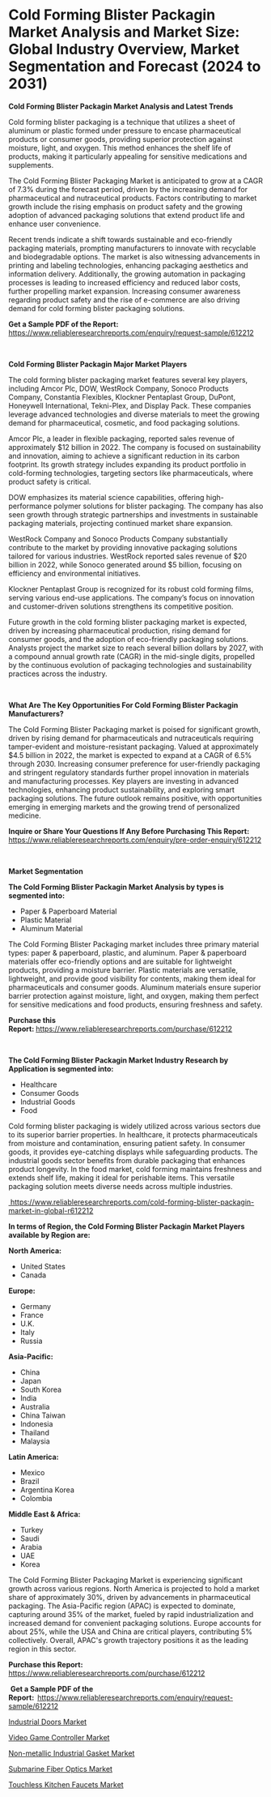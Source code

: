 <p><h1>Cold Forming Blister Packagin Market Analysis and Market Size: Global Industry Overview, Market Segmentation and Forecast (2024 to 2031)</h1></p><p><strong>Cold Forming Blister Packagin Market Analysis and Latest Trends</strong></p>
<p><p>Cold forming blister packaging is a technique that utilizes a sheet of aluminum or plastic formed under pressure to encase pharmaceutical products or consumer goods, providing superior protection against moisture, light, and oxygen. This method enhances the shelf life of products, making it particularly appealing for sensitive medications and supplements.</p><p>The Cold Forming Blister Packaging Market is anticipated to grow at a CAGR of 7.3% during the forecast period, driven by the increasing demand for pharmaceutical and nutraceutical products. Factors contributing to market growth include the rising emphasis on product safety and the growing adoption of advanced packaging solutions that extend product life and enhance user convenience. </p><p>Recent trends indicate a shift towards sustainable and eco-friendly packaging materials, prompting manufacturers to innovate with recyclable and biodegradable options. The market is also witnessing advancements in printing and labeling technologies, enhancing packaging aesthetics and information delivery. Additionally, the growing automation in packaging processes is leading to increased efficiency and reduced labor costs, further propelling market expansion. Increasing consumer awareness regarding product safety and the rise of e-commerce are also driving demand for cold forming blister packaging solutions.</p></p>
<p><strong>Get a Sample PDF of the Report:&nbsp;</strong> <a href="https://www.reliableresearchreports.com/enquiry/request-sample/612212?utm_campaign=28&utm_medium=2&utm_source=Github&utm_content=ia&utm_term=29092024&utm_id=cold-forming-blister-packagin">https://www.reliableresearchreports.com/enquiry/request-sample/612212</a></p>
<p>&nbsp;</p>
<p><strong>Cold Forming Blister Packagin Major Market Players</strong></p>
<p><p>The cold forming blister packaging market features several key players, including Amcor Plc, DOW, WestRock Company, Sonoco Products Company, Constantia Flexibles, Klockner Pentaplast Group, DuPont, Honeywell International, Tekni-Plex, and Display Pack. These companies leverage advanced technologies and diverse materials to meet the growing demand for pharmaceutical, cosmetic, and food packaging solutions.</p><p>Amcor Plc, a leader in flexible packaging, reported sales revenue of approximately $12 billion in 2022. The company is focused on sustainability and innovation, aiming to achieve a significant reduction in its carbon footprint. Its growth strategy includes expanding its product portfolio in cold-forming technologies, targeting sectors like pharmaceuticals, where product safety is critical.</p><p>DOW emphasizes its material science capabilities, offering high-performance polymer solutions for blister packaging. The company has also seen growth through strategic partnerships and investments in sustainable packaging materials, projecting continued market share expansion. </p><p>WestRock Company and Sonoco Products Company substantially contribute to the market by providing innovative packaging solutions tailored for various industries. WestRock reported sales revenue of $20 billion in 2022, while Sonoco generated around $5 billion, focusing on efficiency and environmental initiatives.</p><p>Klockner Pentaplast Group is recognized for its robust cold forming films, serving various end-use applications. The company’s focus on innovation and customer-driven solutions strengthens its competitive position.</p><p>Future growth in the cold forming blister packaging market is expected, driven by increasing pharmaceutical production, rising demand for consumer goods, and the adoption of eco-friendly packaging solutions. Analysts project the market size to reach several billion dollars by 2027, with a compound annual growth rate (CAGR) in the mid-single digits, propelled by the continuous evolution of packaging technologies and sustainability practices across the industry.</p></p>
<p>&nbsp;</p>
<p><strong>What Are The Key Opportunities For Cold Forming Blister Packagin Manufacturers?</strong></p>
<p><p>The Cold Forming Blister Packaging market is poised for significant growth, driven by rising demand for pharmaceuticals and nutraceuticals requiring tamper-evident and moisture-resistant packaging. Valued at approximately $4.5 billion in 2022, the market is expected to expand at a CAGR of 6.5% through 2030. Increasing consumer preference for user-friendly packaging and stringent regulatory standards further propel innovation in materials and manufacturing processes. Key players are investing in advanced technologies, enhancing product sustainability, and exploring smart packaging solutions. The future outlook remains positive, with opportunities emerging in emerging markets and the growing trend of personalized medicine.</p></p>
<p><strong>Inquire or Share Your Questions If Any Before Purchasing This Report:</strong> <a href="https://www.reliableresearchreports.com/enquiry/pre-order-enquiry/612212?utm_campaign=28&utm_medium=2&utm_source=Github&utm_content=ia&utm_term=29092024&utm_id=cold-forming-blister-packagin">https://www.reliableresearchreports.com/enquiry/pre-order-enquiry/612212</a></p>
<p>&nbsp;</p>
<p><strong>Market Segmentation</strong></p>
<p><strong>The Cold Forming Blister Packagin Market Analysis by types is segmented into:</strong></p>
<p><ul><li>Paper & Paperboard Material</li><li>Plastic Material</li><li>Aluminum Material</li></ul></p>
<p><p>The Cold Forming Blister Packaging market includes three primary material types: paper & paperboard, plastic, and aluminum. Paper & paperboard materials offer eco-friendly options and are suitable for lightweight products, providing a moisture barrier. Plastic materials are versatile, lightweight, and provide good visibility for contents, making them ideal for pharmaceuticals and consumer goods. Aluminum materials ensure superior barrier protection against moisture, light, and oxygen, making them perfect for sensitive medications and food products, ensuring freshness and safety.</p></p>
<p><strong>Purchase this Report:&nbsp;</strong><a href="https://www.reliableresearchreports.com/purchase/612212?utm_campaign=28&utm_medium=2&utm_source=Github&utm_content=ia&utm_term=29092024&utm_id=cold-forming-blister-packagin">https://www.reliableresearchreports.com/purchase/612212</a></p>
<p>&nbsp;</p>
<p><strong>The Cold Forming Blister Packagin Market Industry Research by Application is segmented into:</strong></p>
<p><ul><li>Healthcare</li><li>Consumer Goods</li><li>Industrial Goods</li><li>Food</li></ul></p>
<p><p>Cold forming blister packaging is widely utilized across various sectors due to its superior barrier properties. In healthcare, it protects pharmaceuticals from moisture and contamination, ensuring patient safety. In consumer goods, it provides eye-catching displays while safeguarding products. The industrial goods sector benefits from durable packaging that enhances product longevity. In the food market, cold forming maintains freshness and extends shelf life, making it ideal for perishable items. This versatile packaging solution meets diverse needs across multiple industries.</p></p>
<p><a href="https://www.reliableresearchreports.com/cold-forming-blister-packagin-market-in-global-r612212?utm_campaign=28&utm_medium=2&utm_source=Github&utm_content=ia&utm_term=29092024&utm_id=cold-forming-blister-packagin">&nbsp;https://www.reliableresearchreports.com/cold-forming-blister-packagin-market-in-global-r612212</a></p>
<p><strong>In terms of Region, the Cold Forming Blister Packagin Market Players available by Region are:</strong></p>
<p>
    <p> <strong> North America: </strong>
        <ul>
            <li>United States</li>
            <li>Canada</li>
        </ul>
        </p> 
    <p> <strong> Europe: </strong>
        <ul>
            <li>Germany</li>
            <li>France</li>
            <li>U.K.</li>
            <li>Italy</li>
            <li>Russia</li>
        </ul>
        </p> 
    <p> <strong> Asia-Pacific: </strong>
        <ul>
            <li>China</li>
            <li>Japan</li>
            <li>South Korea</li>
            <li>India</li>
            <li>Australia</li>
            <li>China Taiwan</li>
            <li>Indonesia</li>
            <li>Thailand</li>
            <li>Malaysia</li>
        </ul>
        </p> 
    <p> <strong> Latin America: </strong>
        <ul>
            <li>Mexico</li>
            <li>Brazil</li>
            <li>Argentina Korea</li>
            <li>Colombia</li>
        </ul>
        </p> 
    <p> <strong> Middle East & Africa: </strong>
        <ul>
            <li>Turkey</li>
            <li>Saudi</li>
            <li>Arabia</li>
            <li>UAE</li>
            <li>Korea</li>
        </ul>
    </p>
    </p>
<p><p>The Cold Forming Blister Packaging Market is experiencing significant growth across various regions. North America is projected to hold a market share of approximately 30%, driven by advancements in pharmaceutical packaging. The Asia-Pacific region (APAC) is expected to dominate, capturing around 35% of the market, fueled by rapid industrialization and increased demand for convenient packaging solutions. Europe accounts for about 25%, while the USA and China are critical players, contributing 5% collectively. Overall, APAC's growth trajectory positions it as the leading region in this sector.</p></p>
<p><strong>Purchase this Report: </strong><a href="https://www.reliableresearchreports.com/purchase/612212?utm_campaign=28&utm_medium=2&utm_source=Github&utm_content=ia&utm_term=29092024&utm_id=cold-forming-blister-packagin">https://www.reliableresearchreports.com/purchase/612212</a></p>
<p>&nbsp;<strong>Get a Sample PDF of the Report:&nbsp;&nbsp;</strong><a href="https://www.reliableresearchreports.com/enquiry/request-sample/612212?utm_campaign=28&utm_medium=2&utm_source=Github&utm_content=ia&utm_term=29092024&utm_id=cold-forming-blister-packagin">https://www.reliableresearchreports.com/enquiry/request-sample/612212</a></p>
<p><strong></strong></p>
<p><p><a href="https://www.linkedin.com/pulse/global-industrial-doors-industry-research-report-competitive-x26ne?utm_campaign=28&utm_medium=2&utm_source=Github&utm_content=ia&utm_term=29092024&utm_id=cold-forming-blister-packagin">Industrial Doors Market</a></p><p><a href="https://issuu.com/reportprime-2/docs/video-game-controller-market-size-2_4b953124a18890?utm_campaign=28&utm_medium=2&utm_source=Github&utm_content=ia&utm_term=29092024&utm_id=cold-forming-blister-packagin">Video Game Controller Market</a></p><p><a href="https://github.com/ShaheenRoz/Market-Research-Report-List-1/blob/main/non-metallic-industrial-gasket-market.md?utm_campaign=28&utm_medium=2&utm_source=Github&utm_content=ia&utm_term=29092024&utm_id=cold-forming-blister-packagin">Non-metallic Industrial Gasket Market</a></p><p><a href="https://issuu.com/reportprime-2/docs/submarine-fiber-optics-market-size-_864016f744a010?utm_campaign=28&utm_medium=2&utm_source=Github&utm_content=ia&utm_term=29092024&utm_id=cold-forming-blister-packagin">Submarine Fiber Optics Market</a></p><p><a href="https://www.linkedin.com/pulse/analyzing-touchless-kitchen-faucets-market-dynamics-growth-cjkac?utm_campaign=28&utm_medium=2&utm_source=Github&utm_content=ia&utm_term=29092024&utm_id=cold-forming-blister-packagin">Touchless Kitchen Faucets Market</a></p></p>